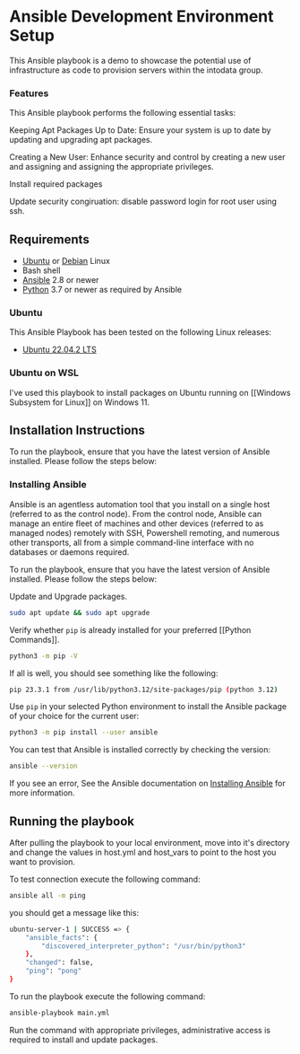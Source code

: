 # **Ansible Development Environment Setup**

This Ansible playbook is a demo to showcase the potential use of infrastructure as code to provision servers within the intodata group. 

### **Features**

This Ansible playbook performs the following essential tasks:

Keeping Apt Packages Up to Date: Ensure your system is up to date by updating and upgrading apt packages.

Creating a New User: Enhance security and control by creating a new user and assigning and assigning the appropriate privileges.

Install required packages

Update security congiruation: disable password login for root user using ssh. 


## **Requirements**

- [Ubuntu](https://www.ubuntu.com) or [Debian](https://www.debian.org) Linux
- Bash shell
- [Ansible](https://www.ansible.com) 2.8 or newer
- [Python](https://www.python.org/) 3.7 or newer as required by Ansible

### Ubuntu

This Ansible Playbook has been tested on the following Linux releases:

-  [Ubuntu 22.04.2 LTS](https://ubuntu.com/blog/ubuntu-22-04-lts-whats-new-linux-desktop)

### Ubuntu on WSL

I've used this playbook to install packages on Ubuntu running on [[Windows Subsystem for Linux]] on Windows 11.

## **Installation Instructions**

To run the playbook, ensure that you have the latest version of Ansible installed. Please follow the steps below:

###  Installing Ansible

Ansible is an agentless automation tool that you install on a single host (referred to as the control node). From the control node, Ansible can manage an entire fleet of machines and other devices (referred to as managed nodes) remotely with SSH, Powershell remoting, and numerous other transports, all from a simple command-line interface with no databases or daemons required.

To run the playbook, ensure that you have the latest version of Ansible installed. Please follow the steps below:

Update and Upgrade packages.

```bash
sudo apt update && sudo apt upgrade
```

Verify whether `pip` is already installed for your preferred [[Python Commands]].

```bash
python3 -m pip -V
```

If all is well, you should see something like the following:

```bash
pip 23.3.1 from /usr/lib/python3.12/site-packages/pip (python 3.12)
```

Use `pip` in your selected Python environment to install the Ansible package of your choice for the current user:

```bash
python3 -m pip install --user ansible
```

You can test that Ansible is installed correctly by checking the version:

```bash
ansible --version
```

If you see an error, See the Ansible documentation on [Installing Ansible](https://docs.ansible.com/ansible/latest/installation_guide/intro_installation.html) for more information.


##  Running the playbook

After pulling the playbook to your local environment, move into it's directory and change the values in host.yml and host_vars to point to the host you want to provision. 

To test connection execute the following command:


```bash
ansible all -m ping
```

you should get a message like this:


```bash
ubuntu-server-1 | SUCCESS => {
    "ansible_facts": {
        "discovered_interpreter_python": "/usr/bin/python3"
    },
    "changed": false,
    "ping": "pong"
}
```

To run the playbook execute the following command:

```bash
ansible-playbook main.yml
```

Run the command with appropriate privileges,  administrative access is required to install and update packages.